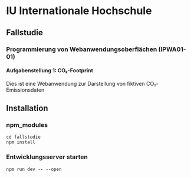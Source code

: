# IU Internationale Hochschule
## Fallstudie
### Programmierung von Webanwendungsoberflächen (IPWA01-01)
#### Aufgabenstellung 1: CO₂-Footprint  
Dies ist eine Webanwendung zur Darstellung von fiktiven CO₂-Emissionsdaten

## Installation
### npm_modules
`cd fallstudie`  
`npm install`
### Entwicklungsserver starten
`npm run dev -- --open`
